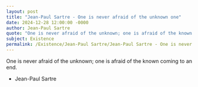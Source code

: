 ```yaml
---
layout: post
title: "Jean-Paul Sartre - One is never afraid of the unknown one"
date: 2024-12-28 12:00:00 -0000
author: Jean-Paul Sartre
quote: "One is never afraid of the unknown; one is afraid of the known coming to an end."
subject: Existence
permalink: /Existence/Jean-Paul Sartre/Jean-Paul Sartre - One is never afraid of the unknown one
---
```


One is never afraid of the unknown; one is afraid of the known coming to an end.

- Jean-Paul Sartre
